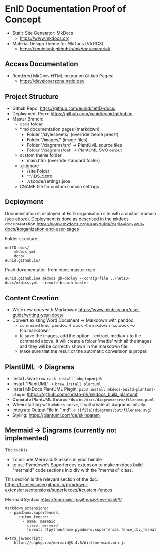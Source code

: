 # EnID Documentation Proof of Concept

- Static Site Generator: MkDocs
    - https://www.mkdocs.org
- Material Design Theme for MkDocs (V5 RC3)
    - https://squidfunk.github.io/mkdocs-material/

## Access Documentation

- Rendered MkDocs HTML output on Github Pages:
    - https://developerzone.netid.dev

## Project Structure

- Github Repo: https://github.com/eunid/netID-docs/
- Deployment Repo: https://github.com/eunid/eunid.github.io
- Master Branch:
    - docs folder
    - *.md documentation pages (markdown)
        - Folder '/stylesheets/' (override theme preset)
        - Folder '/images/' (image files)
        - Folder '/diagrams/src' -> PlantUML source files
        - Folder '/diagrams/out' -> PlantUML SVG output 
    - custom theme folder
        - main.html (override standard footer)
    - .gitignore
        - /site Folder
        - **/.DS_Store
        - .vscode/settings.json
    - CNAME file for custom domain settings

## Deployment

Documentation is deployed at EnID organisation site with a custom domain (see above).
Deployment is done as described in the mkdocs documentation https://www.mkdocs.org/user-guide/deploying-your-docs/#organization-and-user-pages

Folder structure:
```
netID-docs/
    mkdocs.yml
    docs/
eunid.github.io/
```
Push documentation from eunid master repo
```
eunid.github.io# mkdocs gh-deploy --config-file ../netID-docs/mkdocs.yml --remote-branch master
```


## Content Creation

- Write new docs with Markdown: https://www.mkdocs.org/user-guide/writing-your-docs/
- Convert existing Word Document -> Markdown with pandoc:
    - command line: 'pandoc -f docx -t markdown foo.docx -o foo.markdown'
    - to save the images, add the option --extract-media=./ to the command above. It will create a folder 'media' with all the images and they will be correctly shown in the markdown file.
    - Make sure that the result of the automatic conversion is proper. 

## PlantUML -> Diagrams

- Install Java `brew cask install adoptopenjdk`
- Install "PlantUML" -> `brew install plantuml`
- Install MkDocs PlantUML Plugin: `pip3 install mkdocs-build-plantuml-plugin` (https://github.com/christo-ph/mkdocs_build_plantuml)
- Generate PlantUML Source Files in `/docs/diagrams/src/filename.puml`
- When starting with `mkdocs serve`, it will create all diagrams initially.
- Integrate Output File in ".md" -> `![file](diagrams/out/filename.svg)`
- Styling: https://plantuml.com/de/skinparam

## Mermaid -> Diagrams (currently not implemented)

The trick is:

- To include MermaidJS assets in your bundle
- to use Pymdown's Superfences extension to make mkdocs build "mermaid" code sections into div with the "mermaid" class.

This section is the relevant section of the doc: https://facelessuser.github.io/pymdown-extensions/extensions/superfences/#custom-fences

Mermaid Syntax: https://mermaid-js.github.io/mermaid/#/

``` shell
markdown_extensions:
  - pymdownx.superfences:
      custom_fences:
        - name: mermaid
          class: mermaid
          format: !!python/name:pymdownx.superfences.fence_div_format

extra_javascript:
  - https://unpkg.com/mermaid@8.4.6/dist/mermaid.min.js
```
